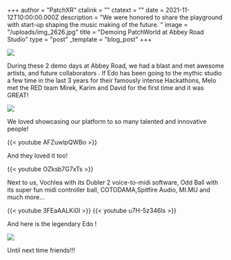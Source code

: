 +++
author = "PatchXR"
ctalink = ""
ctatext = ""
date = 2021-11-12T10:00:00.000Z
description = "We were honored to share the playground with start-up shaping the music making of the future. "
image = "/uploads/img_2626.jpg"
title = "Demoing PatchWorld at Abbey Road Studio"
type = "post"
_template = "blog_post"
+++


![](/uploads/img_2626.jpg)

During these 2 demo days at Abbey Road, we had a blast and met awesome artists, and future collaborators . If Edo has been going to the mythic  studio a few time in the last 3 years for their famously intense Hackathons, Melo met the RED team Mirek, Karim and David for the first time and it was GREAT!

![](/uploads/abby.jpg)

We loved showcasing our platform to so many talented and innovative people!

{{< youtube AFZuwlpQWBo >}}

And they loved it too!

{{< youtube OZksb7G7xTs >}}

Next to us, Vochlea with its Dubler 2 voice-to-midi software, Odd Ball with its super fun midi controller ball, COTODAMA,Spitfire Audio,  MI.MU and much more...

{{< youtube 3FEaAALKi0I >}}
{{< youtube u7H-5z346ls >}}

And here is the legendary Edo !

![](/uploads/edoat-abbeyroad.jpg)

Until next time friends!!!
